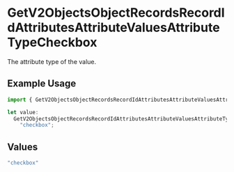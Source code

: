 # GetV2ObjectsObjectRecordsRecordIdAttributesAttributeValuesAttributeTypeCheckbox

The attribute type of the value.

## Example Usage

```typescript
import { GetV2ObjectsObjectRecordsRecordIdAttributesAttributeValuesAttributeTypeCheckbox } from "attio-js/models/operations/getv2objectsobjectrecordsrecordidattributesattributevalues.js";

let value:
  GetV2ObjectsObjectRecordsRecordIdAttributesAttributeValuesAttributeTypeCheckbox =
    "checkbox";
```

## Values

```typescript
"checkbox"
```